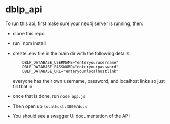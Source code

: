 # dblp_api

To run this api, first make sure your neo4j server is running, then:

- clone this repo
- run `npm install
- create .env file in the main dir with the following details:
  ``` 
      DBLP_DATABASE_USERNAME="enteryourusername"
      DBLP_DATABASE_PASSWORD="enteryourpassword"
      DBLP_DATABASE_URL="enteryourlocalhostlink" 
  ```
   
   everyone has their own username, password, and localhost links so just fill that in
   
- once that is done, run `node app.js`
- Then open up `localhost:3000/docs`
- You should see a swagger UI documentation of the API
